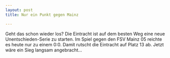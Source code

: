 ```yaml
---
layout: post
title: Nur ein Punkt gegen Mainz

---
```


Geht das schon wieder los? Die Eintracht ist auf dem besten Weg eine neue Unentschieden-Serie zu starten. Im Spiel gegen den FSV Mainz 05 reichte es heute nur zu einem 0:0. Damit rutscht die Eintracht auf Platz 13 ab. Jetzt wäre ein Sieg langsam angebracht...


